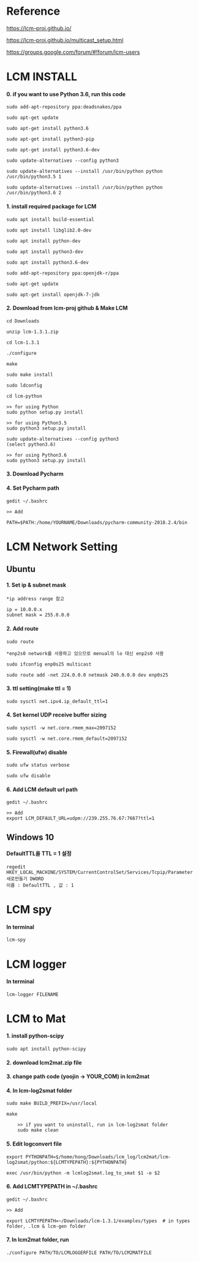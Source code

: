 # Reference

https://lcm-proj.github.io/

https://lcm-proj.github.io/multicast_setup.html

https://groups.google.com/forum/#!forum/lcm-users


# LCM INSTALL

####	0. if you want to use Python 3.6, run this code
	
	sudo add-apt-repository ppa:deadsnakes/ppa
	
	sudo apt-get update
	
	sudo apt-get install python3.6
	
	sudo apt-get install python3-pip
	
	sudo apt-get install python3.6-dev
	
	sudo update-alternatives --config python3
	
	sudo update-alternatives --install /usr/bin/python python /usr/bin/python3.5 1
	
	sudo update-alternatives --install /usr/bin/python python /usr/bin/python3.6 2

####	1. install required package for LCM

	sudo apt install build-essential
	
	sudo apt install libglib2.0-dev
	
	sudo apt install python-dev
	
	sudo apt install python3-dev
 	
	sudo apt install python3.6-dev
	
	sudo add-apt-repository ppa:openjdk-r/ppa
	
	sudo apt-get update
	
	sudo apt-get install openjdk-7-jdk
  
  
####	2. Download from lcm-proj github & Make LCM
	
	cd Downloads
	
	unzip lcm-1.3.1.zip
  	
	cd lcm-1.3.1
  	
	./configure
  	
	make
  	
	sudo make install
  	
	sudo ldconfig
  	
	cd lcm-python
  	
	>> for using Python
	sudo python setup.py install
  	
	>> for using Python3.5
	sudo python3 setup.py install
  	
	sudo update-alternatives --config python3
	(select python3.6)
  	
	>> for using Python3.6
	sudo python3 setup.py install 
  
####	3. Download Pycharm

####	4. Set Pycharm path
  	
	gedit ~/.bashrc
	
	>> Add
	
	PATH=$PATH:/home/YOURNAME/Downloads/pycharm-community-2018.2.4/bin


# LCM Network Setting
## Ubuntu

####	1. Set ip & subnet mask

	*ip address range 참고
		
	ip = 10.0.0.x
	subnet mask = 255.0.0.0	

####	2. Add route

	sudo route
	
	*enp2s0 network를 사용하고 있으므로 menual의 lo 대신 enp2s0 사용

	sudo ifconfig enp0s25 multicast
		
	sudo route add -net 224.0.0.0 netmask 240.0.0.0 dev enp0s25

####	3. ttl setting(make ttl = 1)

	sudo sysctl net.ipv4.ip_default_ttl=1

####	4. Set kernel UDP receive buffer sizing

	sudo sysctl -w net.core.rmem_max=2097152

	sudo sysctl -w net.core.rmem_default=2097152

####	5. Firewall(ufw) disable

	sudo ufw status verbose
	
	sudo ufw disable	

####	6. Add LCM default url path

	gedit ~/.bashrc
		
	>> Add
	export LCM_DEFAULT_URL=udpm://239.255.76.67:7667?ttl=1

## Windows 10

####	DefaultTTL을 TTL = 1 설정

	regedit
	HKEY_LOCAL_MACHINE/SYSTEM/CurrentControlSet/Services/Tcpip/Parameter
	새로만들기 DWORD
	이름 : DefaultTTL , 값 : 1


# LCM spy

####	In terminal
	
	lcm-spy
	
	
# LCM logger

####	In terminal
	
	lcm-logger FILENAME



# LCM to Mat

####	1. install python-scipy
	
	sudo apt install python-scipy

####	2. download lcm2mat.zip file

####	3. change path code (yoojin -> YOUR_COM) in lcm2mat

####	4. In lcm-log2smat folder
  	
	sudo make BUILD_PREFIX=/usr/local
  	
	make
  
    	>> if you want to uninstall, run in lcm-log2smat folder
    	sudo make clean
    
####	5. Edit logconvert file
  	
	export PYTHONPATH=$/home/hong/Downloads/lcm_log/lcm2mat/lcm-log2smat/python:${LCMTYPEPATH}:${PYTHONPATH}
  	
	exec /usr/bin/python -m lcmlog2smat.log_to_smat $1 -o $2
  
####	6. Add LCMTYPEPATH in ~/.bashrc
  	
	gedit ~/.bashrc
	
	>> Add
     	
	export LCMTYPEPATH=~/Downloads/lcm-1.3.1/examples/types  # in types folder, .lcm & lcm-gen folder
  
####	7. In lcm2mat folder, run 
  	
	./configure PATH/TO/LCMLOGGERFILE PATH/TO/LCM2MATFILE
	


